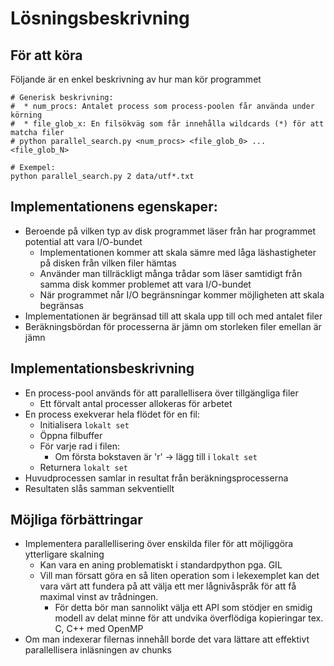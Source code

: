 # Lösningsbeskrivning
## För att köra
Följande är en enkel beskrivning av hur man kör programmet
```
# Generisk beskrivning:
#  * num_procs: Antalet process som process-poolen får använda under körning
#  * file_glob_x: En filsökväg som får innehålla wildcards (*) för att matcha filer
# python parallel_search.py <num_procs> <file_glob_0> ... <file_glob_N>

# Exempel:
python parallel_search.py 2 data/utf*.txt
```

## Implementationens egenskaper:
* Beroende på vilken typ av disk programmet läser från har programmet potential att vara I/O-bundet
    * Implementationen kommer att skala sämre med låga läshastigheter på disken från vilken filer hämtas
    * Använder man tillräckligt många trådar som läser samtidigt från samma disk kommer problemet att vara I/O-bundet
    * När programmet når I/O begränsningar kommer möjligheten att skala begränsas
* Implementationen är begränsad till att skala upp till och med antalet filer
* Beräkningsbördan för processerna är jämn om storleken filer emellan är jämn

## Implementationsbeskrivning
* En process-pool används för att parallellisera över tillgängliga filer
    * Ett förvalt antal processer allokeras för arbetet
* En process exekverar hela flödet för en fil:
    * Initialisera `lokalt set`
    * Öppna filbuffer
    * För varje rad i filen:
        * Om första bokstaven är 'r' -> lägg till i `lokalt set`
    * Returnera `lokalt set`
* Huvudprocessen samlar in resultat från beräkningsprocesserna
* Resultaten slås samman sekventiellt

## Möjliga förbättringar
* Implementera parallellisering över enskilda filer för att möjliggöra ytterligare skalning
    * Kan vara en aning problematiskt i standardpython pga. GIL
    * Vill man försatt göra en så liten operation som i lekexemplet kan det vara värt att fundera på att välja ett mer lågnivåspråk för att få maximal vinst av trådningen.
        * För detta bör man sannolikt välja ett API som stödjer en smidig modell av delat minne för att undvika överflödiga kopieringar tex. C, C++ med OpenMP
* Om man indexerar filernas innehåll borde det vara lättare att effektivt parallellisera inläsningen av chunks
